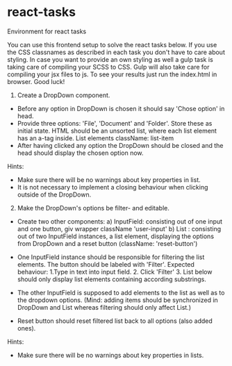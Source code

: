 # react-tasks
Environment for react tasks

You can use this frontend setup to solve the react tasks below. If you use the CSS classnames as described in each task you don't have to care about styling. In case you want to provide an own styling as well a gulp task is taking care of compiling your SCSS to CSS.
Gulp will also take care for compiling your jsx files to js. To see your results just run the index.html in browser. Good luck!

1) Create a DropDown component.
- Before any option in DropDown is chosen it should say 'Chose option' in head.
- Provide three options: 'File', 'Document' and 'Folder'. Store these as initial state. HTML should be an unsorted list, where each list element has an a-tag inside. List elements className: list-item
- After having clicked any option the DropDown should be closed and the head should display the chosen option now.

Hints:
- Make sure there will be no warnings about key properties in list.
- It is not necessary to implement a closing behaviour when clicking outside of the DropDown.

2) Make the DropDown's options be filter- and editable.
- Create two other components:
a) InputField: consisting out of one input and one button, giv wrapper className 'user-input'
b) List : consisting out of two InputField instances, a list element, displaying the options from DropDown and a reset button (className: 'reset-button')

- One InputField instance should be responsible for filtering the list elements. The button should be labeled with 'Filter'. Expected behaviour: 1.Type in text into input field. 2. Click 'Filter' 3. List below should only display list elements containing according substrings.
- The other InputField is supposed to add elements to the list as well as to the dropdown options. (Mind: adding items should be synchronized in DropDown and List whereas filtering should only affect List.)
- Reset button should reset filtered list back to all options (also added ones).

Hints:
- Make sure there will be no warnings about key properties in lists.


